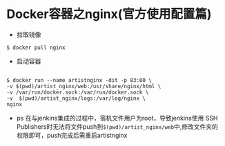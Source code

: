 # Docker容器之nginx(官方使用配置篇)


* 拉取镜像
<pre><code>$ docker pull nginx</code></pre>
* 启动容器
<pre><code>
$ docker run --name artistnginx -dit -p 83:80 \
-v $(pwd)/artist_nginx/web:/usr/share/nginx/html \
-v /var/run/docker.sock:/var/run/docker.sock \
-v  $(pwd)/artist_nginx/logs:/var/log/nginx \
nginx 
</code></pre>
 
* ps
在与jenkins集成的过程中，宿机文件用户为root，导致jenkins使用	SSH Publishers时无法将文件push到`$(pwd)/artist_nginx/web`中,修改文件夹的权限即可，push完成后需重启artistnginx